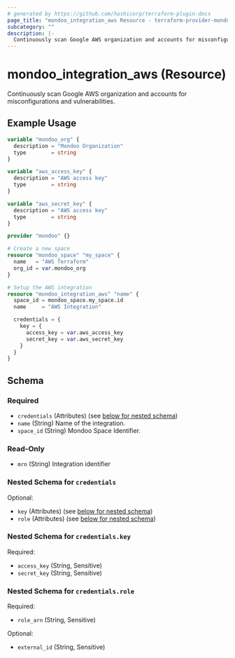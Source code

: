 ```yaml
---
# generated by https://github.com/hashicorp/terraform-plugin-docs
page_title: "mondoo_integration_aws Resource - terraform-provider-mondoo"
subcategory: ""
description: |-
  Continuously scan Google AWS organization and accounts for misconfigurations and vulnerabilities.
---
```


# mondoo_integration_aws (Resource)

Continuously scan Google AWS organization and accounts for misconfigurations and vulnerabilities.

## Example Usage

```terraform
variable "mondoo_org" {
  description = "Mondoo Organization"
  type        = string
}

variable "aws_access_key" {
  description = "AWS access key"
  type        = string
}

variable "aws_secret_key" {
  description = "AWS access key"
  type        = string
}

provider "mondoo" {}

# Create a new space
resource "mondoo_space" "my_space" {
  name   = "AWS Terraform"
  org_id = var.mondoo_org
}

# Setup the AWS integration
resource "mondoo_integration_aws" "name" {
  space_id = mondoo_space.my_space.id
  name     = "AWS Integration"

  credentials = {
    key = {
      access_key = var.aws_access_key
      secret_key = var.aws_secret_key
    }
  }
}
```

<!-- schema generated by tfplugindocs -->
## Schema

### Required

- `credentials` (Attributes) (see [below for nested schema](#nestedatt--credentials))
- `name` (String) Name of the integration.
- `space_id` (String) Mondoo Space Identifier.

### Read-Only

- `mrn` (String) Integration identifier

<a id="nestedatt--credentials"></a>
### Nested Schema for `credentials`

Optional:

- `key` (Attributes) (see [below for nested schema](#nestedatt--credentials--key))
- `role` (Attributes) (see [below for nested schema](#nestedatt--credentials--role))

<a id="nestedatt--credentials--key"></a>
### Nested Schema for `credentials.key`

Required:

- `access_key` (String, Sensitive)
- `secret_key` (String, Sensitive)


<a id="nestedatt--credentials--role"></a>
### Nested Schema for `credentials.role`

Required:

- `role_arn` (String, Sensitive)

Optional:

- `external_id` (String, Sensitive)
